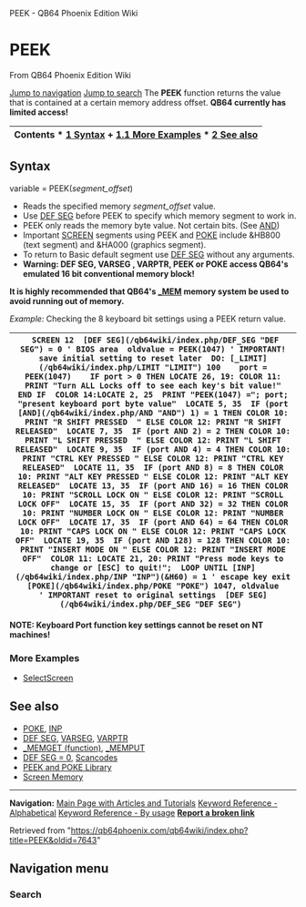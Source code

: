 


PEEK - QB64 Phoenix Edition Wiki








# PEEK



From QB64 Phoenix Edition Wiki



[Jump to navigation](#mw-head)
[Jump to search](#searchInput)
The **PEEK** function returns the value that is contained at a certain memory address offset. **QB64 currently has limited access!**


  






| Contents * [1 Syntax](#Syntax) 	+ [1.1 More Examples](#More_Examples) * [2 See also](#See_also) |
| --- |


## Syntax


variable = PEEK(*segment\_offset*)
  




* Reads the specified memory *segment\_offset* value.
* Use [DEF SEG](/qb64wiki/index.php/DEF_SEG "DEF SEG") before PEEK to specify which memory segment to work in.
* PEEK only reads the memory byte value. Not certain bits. (See [AND](/qb64wiki/index.php/AND "AND"))
* Important [SCREEN](/qb64wiki/index.php/SCREEN "SCREEN") segments using PEEK and [POKE](/qb64wiki/index.php/POKE "POKE") include &HB800 (text segment) and &HA000 (graphics segment).
* To return to Basic default segment use [DEF SEG](/qb64wiki/index.php/DEF_SEG "DEF SEG") without any arguments.
* **Warning: DEF SEG, VARSEG , VARPTR, PEEK or POKE access QB64's emulated 16 bit conventional memory block!**


**It is highly recommended that QB64's [\_MEM](/qb64wiki/index.php/MEM "MEM") memory system be used to avoid running out of memory.**
  

*Example:* Checking the 8 keyboard bit settings using a PEEK return value.





| ```  SCREEN 12  [DEF SEG](/qb64wiki/index.php/DEF_SEG "DEF SEG") = 0 ' BIOS area  oldvalue = PEEK(1047) ' IMPORTANT! save initial setting to reset later  DO: [_LIMIT](/qb64wiki/index.php/LIMIT "LIMIT") 100    port = PEEK(1047)    IF port > 0 THEN LOCATE 26, 19: COLOR 11:       PRINT "Turn ALL Locks off to see each key's bit value!"    END IF  COLOR 14:LOCATE 2, 25  PRINT "PEEK(1047) ="; port; "present keyboard port byte value"  LOCATE 5, 35  IF (port [AND](/qb64wiki/index.php/AND "AND") 1) = 1 THEN COLOR 10: PRINT "R SHIFT PRESSED  " ELSE COLOR 12: PRINT "R SHIFT RELEASED"  LOCATE 7, 35  IF (port AND 2) = 2 THEN COLOR 10: PRINT "L SHIFT PRESSED  " ELSE COLOR 12: PRINT "L SHIFT RELEASED"  LOCATE 9, 35  IF (port AND 4) = 4 THEN COLOR 10: PRINT "CTRL KEY PRESSED " ELSE COLOR 12: PRINT "CTRL KEY RELEASED"  LOCATE 11, 35  IF (port AND 8) = 8 THEN COLOR 10: PRINT "ALT KEY PRESSED " ELSE COLOR 12: PRINT "ALT KEY RELEASED"  LOCATE 13, 35  IF (port AND 16) = 16 THEN COLOR 10: PRINT "SCROLL LOCK ON " ELSE COLOR 12: PRINT "SCROLL LOCK OFF"  LOCATE 15, 35  IF (port AND 32) = 32 THEN COLOR 10: PRINT "NUMBER LOCK ON " ELSE COLOR 12: PRINT "NUMBER LOCK OFF"  LOCATE 17, 35  IF (port AND 64) = 64 THEN COLOR 10: PRINT "CAPS LOCK ON " ELSE COLOR 12: PRINT "CAPS LOCK OFF"  LOCATE 19, 35  IF (port AND 128) = 128 THEN COLOR 10: PRINT "INSERT MODE ON " ELSE COLOR 12: PRINT "INSERT MODE OFF"  COLOR 11: LOCATE 21, 20: PRINT "Press mode keys to change or [ESC] to quit!";  LOOP UNTIL [INP](/qb64wiki/index.php/INP "INP")(&H60) = 1 ' escape key exit  [POKE](/qb64wiki/index.php/POKE "POKE") 1047, oldvalue      ' IMPORTANT reset to original settings  [DEF SEG](/qb64wiki/index.php/DEF_SEG "DEF SEG")  ``` |
| --- |


**NOTE: Keyboard Port function key settings cannot be reset on NT machines!**
### More Examples


* [SelectScreen](/qb64wiki/index.php/SelectScreen "SelectScreen")


  




## See also


* [POKE](/qb64wiki/index.php/POKE "POKE"), [INP](/qb64wiki/index.php/INP "INP")
* [DEF SEG](/qb64wiki/index.php/DEF_SEG "DEF SEG"), [VARSEG](/qb64wiki/index.php/VARSEG "VARSEG"), [VARPTR](/qb64wiki/index.php/VARPTR "VARPTR")
* [\_MEMGET (function)](/qb64wiki/index.php/MEMGET_(function) "MEMGET (function)"), [\_MEMPUT](/qb64wiki/index.php/MEMPUT "MEMPUT")
* [DEF SEG = 0](/qb64wiki/index.php/DEF_SEG_%3D_0 "DEF SEG = 0"), [Scancodes](/qb64wiki/index.php/Scancodes "Scancodes")
* [PEEK and POKE Library](/qb64wiki/index.php/PEEK_and_POKE_Library "PEEK and POKE Library")
* [Screen Memory](/qb64wiki/index.php/Screen_Memory "Screen Memory")


  






---


**Navigation:**
[Main Page with Articles and Tutorials](/qb64wiki/index.php/Main_Page "Main Page")
[Keyword Reference - Alphabetical](/qb64wiki/index.php/Keyword_Reference_-_Alphabetical "Keyword Reference - Alphabetical")
[Keyword Reference - By usage](/qb64wiki/index.php/Keyword_Reference_-_By_usage "Keyword Reference - By usage")
**[Report a broken link](https://qb64phoenix.com/forum/showthread.php?tid=2800)**  





Retrieved from "<https://qb64phoenix.com/qb64wiki/index.php?title=PEEK&oldid=7643>"




## Navigation menu








### Search





















